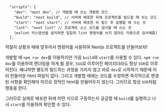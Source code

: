```
  "scripts": {
    "dev": "next dev", // 개발할 때 쓰는 개발용 모드
    "build": "next build", // 서버에 배포한 뒤에 프로젝트를 빌드할 때 쓰는 모드
    "start": "next start", // 서버에 배포한 뒤 빌드 후 실행할 때 쓰는 것
    "lint": "next lint" // 프로젝트 소스 코드를 검사할 때 쓰는 것 
    (eslint 익스텐션을 설치하면 일일히 lint 명령어를 쓰지 않아도 자동으로 검사해줌)
  },
  ```
  
 적절히 상황과 때에 맞추어서 명령어를 사용하여 Nextjs 프로젝트를 만들어보자!
 
개발할 때 ``npm run dev``를 이용하지만 가끔 ``build``와 ``start``를 사용할 수 있다.
``npm run dev``를 이용하여 랜더링을 하게 될 경우, ``SSG``로 이루어진 페이지더라도 항상 ``SSR``로 이루어진다.
왜냐하면 별도의 빌드하는 과정을 거치지 않고 바로 ``dev``로 시작하기 때문에 미리 만들어둔 html 파일이 없다. 
그리고 개발할 때에는 코드를 수정하면 즉각적으로 변경된 사항을 확인해야 하므로 정적인 html을 만들어두지 않는다. 그러므로 항상 ``SSR``처럼 행동을 한다.

그러므로 실제로 배포한 뒤에 어떤 식으로 구동하는지 궁금할 때 ``build``를 실행하고 나서 ``start``를 이용하여 확인할 수 있다.
